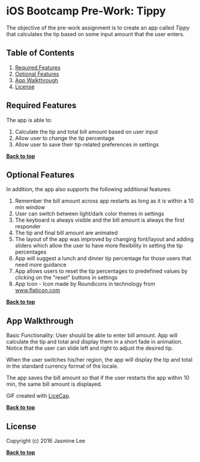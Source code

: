# iOS Bootcamp Pre-Work: Tippy

The objective of the pre-work assignment is to create an app called *Tippy* that calculates the tip based on some input amount that the user enters.

## Table of Contents

1. [Required Features](#required-features)
1. [Optional Features](#optional-features)
1. [App Walkthrough](#app-walkthrough)
1. [License](#license)

## Required Features

The app is able to:  

1. Calculate the tip and total bill amount based on user input  
2. Allow user to change the tip percentage  
3. Allow user to save their tip-related preferences in settings  

**[Back to top](#table-of-contents)**

## Optional Features

In addition, the app also supports the following additional features:

1. Remember the bill amount across app restarts as long as it is within a 10 min window  
2. User can switch between light/dark color themes in settings  
3. The keyboard is always visible and the bill amount is always the first responder  
4. The tip and final bill amount are animated  
5. The layout of the app was improved by changing font/layout and adding sliders which allow the user to have more flexibility in setting the tip percentages  
6. App will suggest a lunch and dinner tip percentage for those users that need more guidance
7. App allows users to reset the tip percentages to predefined values by clicking on the "reset" buttons in settings
8. App Icon - Icon made by Roundicons in technology from www.flaticon.com 

**[Back to top](#table-of-contents)**

## App Walkthrough 

Basic Functionality: User should be able to enter bill amount. App will calculate the tip and total and display them in a short fade in animation. Notice that the user can slide left and right to adjust the desired tip.

When the user switches his/her region, the app will display the tip and total in the standard currency format of the locale.

The app saves the bill amount so that if the user restarts the app within 10 min, the same bill amount is displayed.

GIF created with [LiceCap](http://www.cockos.com/licecap/).

**[Back to top](#table-of-contents)**

## License

Copyright (c) 2016 Jasmine Lee

**[Back to top](#table-of-contents)**
